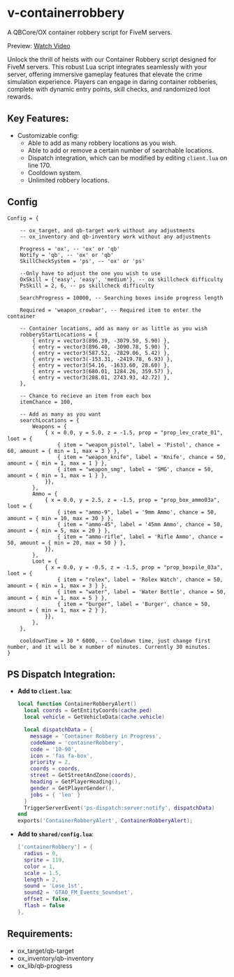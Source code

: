 # v-containerrobbery
A QBCore/OX container robbery script for FiveM servers.

Preview: [Watch Video](https://streamable.com/sckhgl)

Unlock the thrill of heists with our Container Robbery script designed for FiveM servers. This robust Lua script integrates seamlessly with your server, offering immersive gameplay features that elevate the crime simulation experience. Players can engage in daring container robberies, complete with dynamic entry points, skill checks, and randomized loot rewards.

## Key Features:

- Customizable config:
  - Able to add as many robbery locations as you wish.
  - Able to add or remove a certain number of searchable locations.
  - Dispatch integration, which can be modified by editing `client.lua` on line 170.
  - Cooldown system.
  - Unlimited robbery locations.

## Config

```
Config = {

    -- ox_target, and qb-target work without any adjustments
    -- ox_inventory and qb-inventory work without any adjustments

    Progress = 'ox', -- 'ox' or 'qb'
    Notify = 'qb', -- 'ox' or 'qb'
    SkillCheckSystem = 'ps', -- 'ox' or 'ps'
   
    --Only have to adjust the one you wish to use
    OxSkill = {'easy', 'easy', 'medium'}, -- ox skillcheck difficulty
    PsSkill = 2, 6, -- ps skillcheck difficulty

    SearchProgress = 10000, -- Searching boxes inside progress length

    Required = 'weapon_crowbar', -- Required item to enter the container
    
    -- Container locations, add as many or as little as you wish
    robberyStartLocations = {
        { entry = vector3(896.39, -3079.50, 5.90) },
        { entry = vector3(896.40, -3090.78, 5.90) },
        { entry = vector3(587.52, -2829.06, 5.42) },
        { entry = vector3(-153.31, -2419.78, 6.93) },
        { entry = vector3(54.16, -1633.60, 28.60) },
        { entry = vector3(680.01, 1284.26, 359.57) },
        { entry = vector3(208.01, 2743.93, 42.72) },
    },

    -- Chance to recieve an item from each box
    itemChance = 100,

    -- Add as many as you want
    searchLocations = {
        Weapons = {
            { x = 0.0, y = 5.0, z = -1.5, prop = "prop_lev_crate_01", loot = {
                { item = "weapon_pistol", label = 'Pistol', chance = 60, amount = { min = 1, max = 3 } },
                { item = "weapon_knife", label = 'Knife', chance = 50, amount = { min = 1, max = 1 } },
                { item = "weapon_smg", label = 'SMG', chance = 50, amount = { min = 1, max = 1 } },
            }},
        },
        Ammo = {
            { x = 0.0, y = 2.5, z = -1.5, prop = "prop_box_ammo03a", loot = {
                { item = "ammo-9", label = '9mm Ammo', chance = 50, amount = { min = 10, max = 30 } },
                { item = "ammo-45", label = '45mm Ammo', chance = 50, amount = { min = 5, max = 20 } },
                { item = "ammo-rifle", label = 'Rifle Ammo', chance = 50, amount = { min = 20, max = 50 } },
            }},
        },
        Loot = {
            { x = 0.0, y = -0.5, z = -1.5, prop = "prop_boxpile_03a", loot = {
                { item = "rolex", label = 'Rolex Watch', chance = 50, amount = { min = 1, max = 3 } },
                { item = "water", label = 'Water Bottle', chance = 50, amount = { min = 1, max = 5 } },
                { item = "burger", label = 'Burger', chance = 50, amount = { min = 1, max = 2 } },
            }},
        },
    },

    cooldownTime = 30 * 6000, -- Cooldown time, just change first number, and it will be x number of minutes. Currently 30 minutes.
}

```

## PS Dispatch Integration:
  - **Add to `client.lua`**:
    ```lua
    local function ContainerRobberyAlert()
      local coords = GetEntityCoords(cache.ped)
      local vehicle = GetVehicleData(cache.vehicle)

      local dispatchData = {
        message = 'Container Robbery in Progress',
        codeName = 'containerRobbery',
        code = '10-90',
        icon = 'fas fa-box',
        priority = 2,
        coords = coords,
        street = GetStreetAndZone(coords),
        heading = GetPlayerHeading(),
        gender = GetPlayerGender(),
        jobs = { 'leo' }
      } 
      TriggerServerEvent('ps-dispatch:server:notify', dispatchData)
    end 
    exports('ContainerRobberyAlert', ContainerRobberyAlert);
    ```

  - **Add to `shared/config.lua`**:
    ```lua
    ['containerRobbery'] = { 
      radius = 0,
      sprite = 119,
      color = 1,
      scale = 1.5,
      length = 2,
      sound = 'Lose_1st',
      sound2 = 'GTAO_FM_Events_Soundset',
      offset = false,
      flash = false
    },
    ```

## Requirements:
- ox_target/qb-target
- ox_inventory/qb-inventory
- ox_lib/qb-progress
